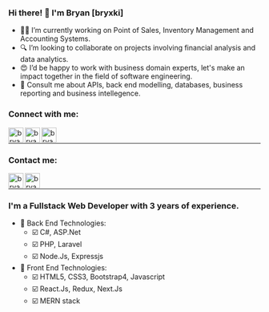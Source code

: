 ### Hi there! 👋 I'm Bryan [bryxki]

- 👨‍💻 I’m currently working on Point of Sales, Inventory Management and Accounting Systems.
- 🔍 I’m looking to collaborate on projects involving financial analysis and data analytics.
- 😍 I’d be happy to work with business domain experts, let's make an impact together in the field of software engineering.
- 💬 Consult me about APIs, back end modelling, databases, business reporting and business intellegence.

### Connect with me: 

[<img align="left" alt="bryan facebook" width="30px" src="https://img.icons8.com/fluent/50/000000/facebook-new.png"/>](https://www.facebook.com/bryxki/)
[<img align="left" alt="bryan linkedin" width="30px" src="https://img.icons8.com/color/50/000000/linkedin.png"/>](https://www.linkedin.com/in/bryan-babon-31813190/)
[<img align="left" alt="bryan instagram" width="30px" src="https://img.icons8.com/fluent/50/000000/instagram-new.png"/>](https://www.instagram.com/bryxki/)

<br/>

---

### Contact me:
[<img align="left" alt="bryan gmail" width="30px" src="https://img.icons8.com/color/48/000000/gmail--v2.png"/>](mailto:brianzkee870@gmail.com)
[<img align="left" alt="bryan messenger" width="30px" src="https://img.icons8.com/fluent/50/000000/facebook-messenger--v2.png"/>](https://www.messenger.com/t/1705179259767645)

<br/>

---

### I'm a Fullstack Web Developer with 3 years of experience.


- 🧠 Back End Technologies:
    - ☑️ C#, ASP.Net
    - ☑️ PHP, Laravel
    - ☑️ Node.Js, Expressjs
- 🧠 Front End Technologies:
    - ☑️ HTML5, CSS3, Bootstrap4, Javascript
    - ☑️ React.Js, Redux, Next.Js
    - ☑️ MERN stack

<br />
